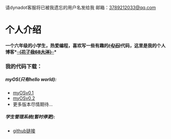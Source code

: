 请dynadot客服将已被我遗忘的用户名发给我 邮箱：3789212033@qq.com

# **个人介绍**

#### 	一个六年级的小学生，热爱编程，喜欢写一些有趣的<u>~~*(勾石)*~~</u>代码，这里是我的个人博客*~~<u>**（花了我68大洋）**</u>~~*

### 我的代码下载：

##### **myOS**(只有hello world):

- [myOSv0.1](https://pan.baidu.com/s/1SYKJTF271SvS2DyxIbzLOA?pwd=myOS)
- [myOSv0.2](https://pan.baidu.com/s/1mbFOglcFQMtrxcpDttPFIA?pwd=myOS)
- 更多版本尽情期待...

##### **学生管理系统(暂时停更):**

- [github链接](https://github.com/oyy114/student/releases)

​	
